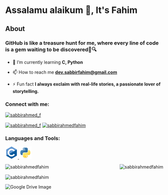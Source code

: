 # Assalamu alaikum 👋, It's Fahim
## About
### GitHub is like a treasure hunt for me, where every line of code is a gem waiting to be discovered💎🔍


- 🌱 I’m currently learning **C, Python**

- 📫 How to reach me **dev.sabbirfahim@gmail.com**

- ⚡ Fun fact **I always exclaim with real-life stories, a passionate lover of storytelling.**

<h3 align="left">Connect with me:</h3>  
<p align="left"> <a href="https://twitter.com/sabbirfahim." target="blank"><img src="https://img.shields.io/twitter/follow/sabbirahmed_f?logo=twitter&style=for-the-badge" alt="sabbirahmed_f" /></a> </p>
<p align="left">
<a href="https://twitter.com/sabbirahmed_f" target="blank"><img align="center" src="https://raw.githubusercontent.com/rahuldkjain/github-profile-readme-generator/master/src/images/icons/Social/twitter.svg" alt="sabbirahmed_f" height="30" width="40" /></a>
<a href="https://linkedin.com/in/sabbirahmedfahim" target="blank"><img align="center" src="https://raw.githubusercontent.com/rahuldkjain/github-profile-readme-generator/master/src/images/icons/Social/linked-in-alt.svg" alt="sabbirahmedfahim" height="30" width="40" /></a>

<h3 align="left">Languages and Tools:</h3>
<p align="left"> <a href="https://www.cprogramming.com/" target="_blank" rel="noreferrer"> <img src="https://raw.githubusercontent.com/devicons/devicon/master/icons/c/c-original.svg" alt="c" width="40" height="40"/> </a> <a href="https://www.python.org" target="_blank" rel="noreferrer"> <img src="https://raw.githubusercontent.com/devicons/devicon/master/icons/python/python-original.svg" alt="python" width="40" height="40"/> </a> </p>

<p><img align="left" src="https://github-readme-stats.vercel.app/api/top-langs?username=sabbirahmedfahim&show_icons=true&locale=en&layout=compact" alt="sabbirahmedfahim" /></p>

<p align="right"> <img src="https://komarev.com/ghpvc/?username=sabbirahmedfahim&label=Profile%20views&color=0e75b6&style=flat" alt="sabbirahmedfahim" /> </p>



<p><img align="center" src="https://github-readme-streak-stats.herokuapp.com/?user=sabbirahmedfahim&" alt="sabbirahmedfahim" /></p>

![Google Drive Image](https://drive.google.com/file/d/1gQosACAzn9GhS0aFluE8i_zQhfeUXtB0/view?usp=sharing)

